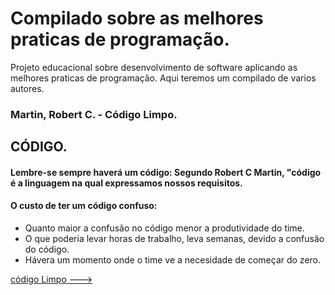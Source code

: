 # Compilado sobre as melhores praticas de programação.
Projeto educacional sobre desenvolvimento de software aplicando as melhores praticas de programação.
  Aqui teremos um compilado de varios autores.  
### Martin, Robert C. -  Código Limpo. 
  
## CÓDIGO.
  
#### Lembre-se sempre haverá um código: Segundo Robert C Martin, "código é a linguagem na qual expressamos nossos requisitos. 

#### O custo de ter um código confuso: 
   - Quanto maior a confusão no código menor a produtividade do time.
   - O que poderia levar horas de trabalho, leva semanas, devido a confusão do código.
   - Hávera um momento onde o time ve a necesidade de começar do zero.


 [código Limpo --->](CODIGO-LIMPO.md)
       
